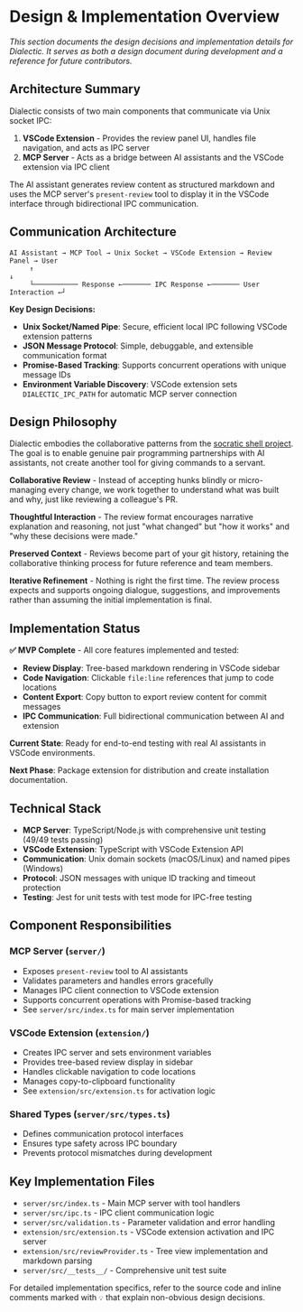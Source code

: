 # Design & Implementation Overview

*This section documents the design decisions and implementation details for Dialectic. It serves as both a design document during development and a reference for future contributors.*

## Architecture Summary

Dialectic consists of two main components that communicate via Unix socket IPC:

1. **VSCode Extension** - Provides the review panel UI, handles file navigation, and acts as IPC server
2. **MCP Server** - Acts as a bridge between AI assistants and the VSCode extension via IPC client

The AI assistant generates review content as structured markdown and uses the MCP server's `present-review` tool to display it in the VSCode interface through bidirectional IPC communication.

## Communication Architecture

```
AI Assistant → MCP Tool → Unix Socket → VSCode Extension → Review Panel → User
     ↑                                                                      ↓
     └─────────── Response ←─────── IPC Response ←─────── User Interaction ←┘
```

**Key Design Decisions:**
- **Unix Socket/Named Pipe**: Secure, efficient local IPC following VSCode extension patterns
- **JSON Message Protocol**: Simple, debuggable, and extensible communication format
- **Promise-Based Tracking**: Supports concurrent operations with unique message IDs
- **Environment Variable Discovery**: VSCode extension sets `DIALECTIC_IPC_PATH` for automatic MCP server connection

## Design Philosophy

Dialectic embodies the collaborative patterns from the [socratic shell project](https://socratic-shell.github.io/socratic-shell/). The goal is to enable genuine pair programming partnerships with AI assistants, not create another tool for giving commands to a servant.

**Collaborative Review** - Instead of accepting hunks blindly or micro-managing every change, we work together to understand what was built and why, just like reviewing a colleague's PR.

**Thoughtful Interaction** - The review format encourages narrative explanation and reasoning, not just "what changed" but "how it works" and "why these decisions were made."

**Preserved Context** - Reviews become part of your git history, retaining the collaborative thinking process for future reference and team members.

**Iterative Refinement** - Nothing is right the first time. The review process expects and supports ongoing dialogue, suggestions, and improvements rather than assuming the initial implementation is final.

## Implementation Status

**✅ MVP Complete** - All core features implemented and tested:
- **Review Display**: Tree-based markdown rendering in VSCode sidebar
- **Code Navigation**: Clickable `file:line` references that jump to code locations
- **Content Export**: Copy button to export review content for commit messages
- **IPC Communication**: Full bidirectional communication between AI and extension

**Current State**: Ready for end-to-end testing with real AI assistants in VSCode environments.

**Next Phase**: Package extension for distribution and create installation documentation.

## Technical Stack

- **MCP Server**: TypeScript/Node.js with comprehensive unit testing (49/49 tests passing)
- **VSCode Extension**: TypeScript with VSCode Extension API
- **Communication**: Unix domain sockets (macOS/Linux) and named pipes (Windows)
- **Protocol**: JSON messages with unique ID tracking and timeout protection
- **Testing**: Jest for unit tests with test mode for IPC-free testing

## Component Responsibilities

### MCP Server (`server/`)
- Exposes `present-review` tool to AI assistants
- Validates parameters and handles errors gracefully
- Manages IPC client connection to VSCode extension
- Supports concurrent operations with Promise-based tracking
- See `server/src/index.ts` for main server implementation

### VSCode Extension (`extension/`)
- Creates IPC server and sets environment variables
- Provides tree-based review display in sidebar
- Handles clickable navigation to code locations
- Manages copy-to-clipboard functionality
- See `extension/src/extension.ts` for activation logic

### Shared Types (`server/src/types.ts`)
- Defines communication protocol interfaces
- Ensures type safety across IPC boundary
- Prevents protocol mismatches during development

## Key Implementation Files

- `server/src/index.ts` - Main MCP server with tool handlers
- `server/src/ipc.ts` - IPC client communication logic
- `server/src/validation.ts` - Parameter validation and error handling
- `extension/src/extension.ts` - VSCode extension activation and IPC server
- `extension/src/reviewProvider.ts` - Tree view implementation and markdown parsing
- `server/src/__tests__/` - Comprehensive unit test suite

For detailed implementation specifics, refer to the source code and inline comments marked with `💡` that explain non-obvious design decisions.